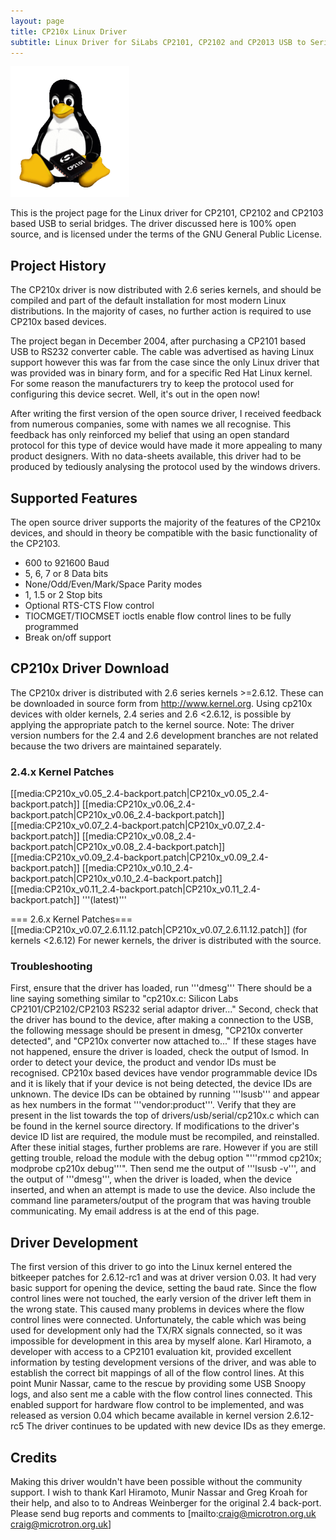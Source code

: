 ```yaml
---
layout: page
title: CP210x Linux Driver
subtitle: Linux Driver for SiLabs CP2101, CP2102 and CP2013 USB to Serial Bridges
---
```

![CP210x Linux Driver](/img/CP210x_Linux_Logo.png)

This is the project page for the Linux driver for CP2101, CP2102 and CP2103 based USB to serial bridges. The driver discussed here is 100% open source, and is licensed under the terms of the GNU General Public License.

## Project History
The CP210x driver is now distributed with 2.6 series kernels, and should be compiled and part of the default installation for most modern Linux distributions. In the majority of cases, no further action is required to use CP210x based devices.

The project began in December 2004, after purchasing a CP2101 based USB to RS232 converter cable. The cable was advertised as having Linux support however this was far from the case since the only Linux driver that was provided was in binary form, and for a specific Red Hat Linux kernel. For some reason the manufacturers try to keep the protocol used for configuring this device secret. Well, it's out in the open now!

After writing the first version of the open source driver, I received feedback from numerous companies, some with names we all recognise. This feedback has only reinforced my belief that using an open standard protocol for this type of device would have made it more appealing to many product designers.
With no data-sheets available, this driver had to be produced by tediously analysing the protocol used by the windows drivers.

## Supported Features
The open source driver supports the majority of the features of the CP210x devices, and should in theory be compatible with the basic functionality of the CP2103.

* 600 to 921600 Baud
* 5, 6, 7 or 8 Data bits
* None/Odd/Even/Mark/Space Parity modes
* 1, 1.5 or 2 Stop bits
* Optional RTS-CTS Flow control
* TIOCMGET/TIOCMSET ioctls enable flow control lines to be fully programmed
* Break on/off support

## CP210x Driver Download
The CP210x driver is distributed with 2.6 series kernels >=2.6.12. These can be downloaded in source form from http://www.kernel.org.
Using cp210x devices with older kernels, 2.4 series and 2.6 <2.6.12, is possible by applying the appropriate patch to the kernel source.
Note: The driver version numbers for the 2.4 and 2.6 development branches are not related because the two drivers are maintained separately.

### 2.4.x Kernel Patches
 [[media:CP210x_v0.05_2.4-backport.patch|CP210x_v0.05_2.4-backport.patch]]
 [[media:CP210x_v0.06_2.4-backport.patch|CP210x_v0.06_2.4-backport.patch]]
 [[media:CP210x_v0.07_2.4-backport.patch|CP210x_v0.07_2.4-backport.patch]]
 [[media:CP210x_v0.08_2.4-backport.patch|CP210x_v0.08_2.4-backport.patch]]
 [[media:CP210x_v0.09_2.4-backport.patch|CP210x_v0.09_2.4-backport.patch]]
 [[media:CP210x_v0.10_2.4-backport.patch|CP210x_v0.10_2.4-backport.patch]]
 [[media:CP210x_v0.11_2.4-backport.patch|CP210x_v0.11_2.4-backport.patch]] '''(latest)'''

=== 2.6.x Kernel Patches=== 
 [[media:CP210x_v0.07_2.6.11.12.patch|CP210x_v0.07_2.6.11.12.patch]] (for kernels <2.6.12)
For newer kernels, the driver is distributed with the source.

### Troubleshooting
First, ensure that the driver has loaded, run '''dmesg'''
There should be a line saying something similar to "cp210x.c: Silicon Labs CP2101/CP2102/CP2103 RS232 serial adaptor driver..."
Second, check that the driver has bound to the device, after making a connection to the USB, the following message should be present in dmesg, "CP210x converter detected", and "CP210x converter now attached to..."
If these stages have not happened, ensure the driver is loaded, check the output of lsmod. In order to detect your device, the product and vendor IDs must be recognised. CP210x based devices have vendor programmable device IDs and it is likely that if your device is not being detected, the device IDs are unknown. The device IDs can be obtained by running '''lsusb''' and appear as hex numbers in the format '''vendor:product'''. Verify that they are present in the list towards the top of drivers/usb/serial/cp210x.c which can be found in the kernel source directory. If modifications to the driver's device ID list are required, the module must be recompiled, and reinstalled.
After these initial stages, further problems are rare. However if you are still getting trouble, reload the module with the debug option "'''rmmod cp210x; modprobe cp210x debug'''". Then send me the output of '''lsusb -v''', and the output of '''dmesg''', when the driver is loaded, when the device inserted, and when an attempt is made to use the device. Also include the command line parameters/output of the program that was having trouble communicating. My email address is at the end of this page.

## Driver Development
The first version of this driver to go into the Linux kernel entered the bitkeeper patches for 2.6.12-rc1 and was at driver version 0.03. It had very basic support for opening the device, setting the baud rate. Since the flow control lines were not touched, the early version of the driver left them in the wrong state. This caused many problems in devices where the flow control lines were connected. Unfortunately, the cable which was being used for development only had the TX/RX signals connected, so it was impossible for development in this area by myself alone.
Karl Hiramoto, a developer with access to a CP2101 evaluation kit, provided excellent information by testing development versions of the driver, and was able to establish the correct bit mappings of all of the flow control lines.
At this point Munir Nassar, came to the rescue by providing some USB Snoopy logs, and also sent me a cable with the flow control lines connected. This enabled support for hardware flow control to be implemented, and was released as version 0.04 which became available in kernel version 2.6.12-rc5
The driver continues to be updated with new device IDs as they emerge.

## Credits
Making this driver wouldn't have been possible without the community support. I wish to thank Karl Hiramoto, Munir Nassar and Greg Kroah for their help, and also to to Andreas Weinberger for the original 2.4 back-port.
Please send bug reports and comments to [mailto:craig@microtron.org.uk craig@microtron.org.uk]
